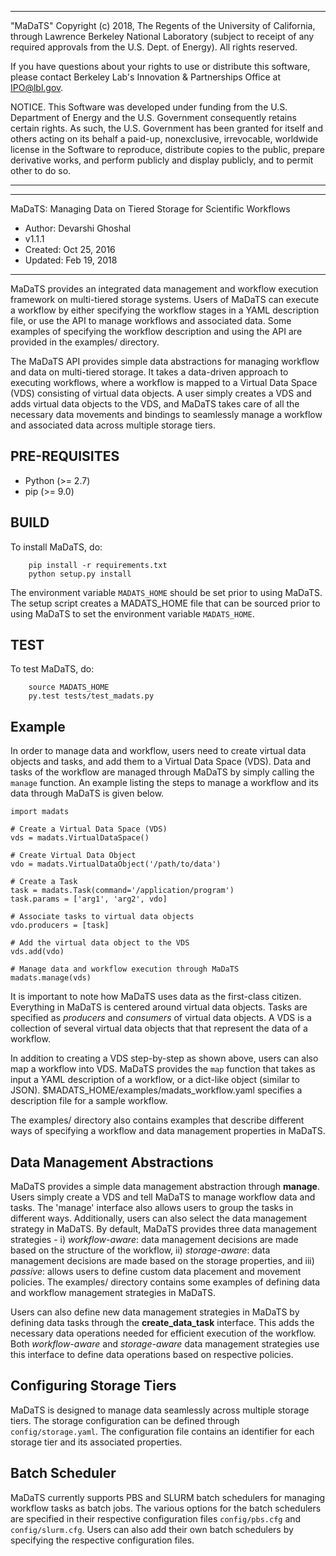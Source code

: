 ************************************************************************

"MaDaTS" Copyright (c) 2018, The Regents of the University of
California, through Lawrence Berkeley National Laboratory (subject to
receipt of any required approvals from the U.S. Dept. of Energy).  All
rights reserved.

If you have questions about your rights to use or distribute this
software, please contact Berkeley Lab's Innovation & Partnerships
Office at  IPO@lbl.gov.

NOTICE.  This Software was developed under funding from the U.S.
Department of Energy and the U.S. Government consequently retains
certain rights. As such, the U.S. Government has been granted for
itself and others acting on its behalf a paid-up, nonexclusive,
irrevocable, worldwide license in the Software to reproduce,
distribute copies to the public, prepare derivative works, and perform
publicly and display publicly, and to permit other to do so.

**************************************************************************


**************************************************************************
MaDaTS: Managing Data on Tiered Storage for Scientific Workflows

* Author: Devarshi Ghoshal
* v1.1.1
* Created: Oct 25, 2016
* Updated: Feb 19, 2018
**************************************************************************

MaDaTS provides an integrated data management and workflow execution
framework on multi-tiered storage systems. Users of MaDaTS can execute
a workflow by either specifying the workflow stages in a YAML description
file, or use the API to manage workflows and associated data. Some examples
of specifying the workflow description and using the API are provided in
the examples/ directory.

The MaDaTS API provides simple data abstractions for managing workflow and
data on multi-tiered storage. It takes a data-driven approach to executing
workflows, where a workflow is mapped to a Virtual Data Space (VDS) consisting
of virtual data objects. A user simply creates a VDS and adds virtual data
objects to the VDS, and MaDaTS takes care of all the necessary data movements
and bindings to seamlessly manage a workflow and associated data across multiple
storage tiers.  

PRE-REQUISITES
--------------
* Python (>= 2.7)
* pip (>= 9.0)

BUILD
-----
To install MaDaTS, do:

        pip install -r requirements.txt
        python setup.py install

The environment variable `MADATS_HOME` should be set prior to using MaDaTS.
The setup script creates a MADATS_HOME file that can be sourced prior to
using MaDaTS to set the environment variable `MADATS_HOME`.

TEST
-----
To test MaDaTS, do:

        source MADATS_HOME
        py.test tests/test_madats.py


Example
-------
In order to manage data and workflow, users need to create virtual data objects
and tasks, and add them to a Virtual Data Space (VDS). Data and tasks of the
workflow are managed through MaDaTS by simply calling the `manage` function.
An example listing the steps to manage a workflow and its data through MaDaTS
is given below.

	import madats
	
	# Create a Virtual Data Space (VDS)
	vds = madats.VirtualDataSpace()

	# Create Virtual Data Object
	vdo = madats.VirtualDataObject('/path/to/data')

	# Create a Task
	task = madats.Task(command='/application/program')
	task.params = ['arg1', 'arg2', vdo]

	# Associate tasks to virtual data objects
	vdo.producers = [task]

	# Add the virtual data object to the VDS
	vds.add(vdo)

	# Manage data and workflow execution through MaDaTS
	madats.manage(vds)

It is important to note how MaDaTS uses data as the first-class
citizen. Everything in MaDaTS is centered around virtual data objects.
Tasks are specified as *producers* and *consumers* of virtual data
objects. A VDS is a collection of several virtual data objects that
that represent the data of a workflow.

In addition to creating a VDS step-by-step as shown above, users
can also map a workflow into VDS. MaDaTS provides the `map` function
that takes as input a YAML description of a workflow, or a dict-like
object (similar to JSON). $MADATS_HOME/examples/madats_workflow.yaml
specifies a description file for a sample workflow.

The examples/ directory also contains examples that describe different
ways of specifying a workflow and data management properties in MaDaTS.

Data Management Abstractions
----------------------------
MaDaTS provides a simple data management abstraction through **manage**. Users simply
create a VDS and tell MaDaTS to manage workflow data and tasks. The 'manage' interface
also allows users to group the tasks in different ways. Additionally, users can also
select the data management strategy in MaDaTS. By default, MaDaTS provides three data
management strategies - i) *workflow-aware*: data management decisions are made based
on the structure of the workflow, ii) *storage-aware*: data management decisions are
made based on the storage properties, and iii) *passive*: allows users to define custom
data placement and movement policies. The examples/ directory contains some examples
of defining data and workflow management strategies in MaDaTS.

Users can also define new data management strategies in MaDaTS by defining data tasks
through the **create_data_task** interface. This adds the necessary data operations
needed for efficient execution of the workflow. Both *workflow-aware* and *storage-aware*
data management strategies use this interface to define data operations based on
respective policies.

Configuring Storage Tiers
--------------------------
MaDaTS is designed to manage data seamlessly across multiple storage tiers. The storage
configuration can be defined through `config/storage.yaml`. The configuration file contains
an identifier for each storage tier and its associated properties.

Batch Scheduler
---------------
MaDaTS currently supports PBS and SLURM batch schedulers for managing workflow tasks as
batch jobs. The various options for the batch schedulers are specified in their respective
configuration files `config/pbs.cfg` and `config/slurm.cfg`. Users can also add their own
batch schedulers by specifying the respective configuration files.